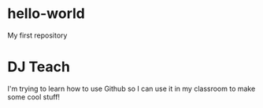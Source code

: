 # hello-world
My first repository
# DJ Teach

I'm trying to learn how to use Github so I can use it in my classroom to make some cool stuff!

